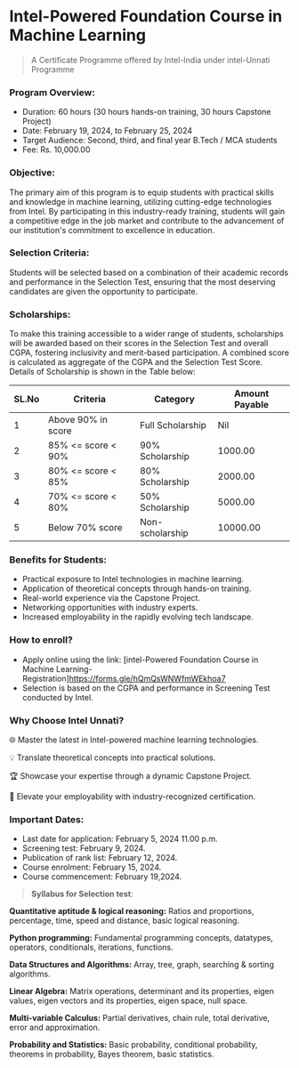 # Intel-Powered Foundation Course in Machine Learning
> A Certificate Programme offered by Intel-India under intel-Unnati Programme

### Program Overview:

* Duration: 60 hours (30 hours hands-on training, 30 hours Capstone Project)
* Date: February 19, 2024, to February 25, 2024
* Target Audience: Second, third, and final year B.Tech / MCA students
* Fee: Rs. 10,000.00
### Objective:
The primary aim of this program is to equip students with practical skills and knowledge in machine learning, utilizing cutting-edge technologies from Intel. By participating in this industry-ready training, students will gain a competitive edge in the job market and contribute to the advancement of our institution's commitment to excellence in education.

### Selection Criteria:
Students will be selected based on a combination of their academic records and performance in the Selection Test, ensuring that the most deserving candidates are given the opportunity to participate.

### Scholarships:
To make this training accessible to a wider range of students, scholarships will be awarded based on their scores in the Selection Test and overall CGPA, fostering inclusivity and merit-based participation. A combined score is calculated as aggregate of the CGPA and the Selection Test Score. Details of Scholarship is shown in the Table below:


| SL.No | Criteria             | Category           | Amount Payable |
|-------|----------------------|--------------------|-----------------|
| 1     | Above 90% in score   | Full Scholarship   | Nil             |
| 2     | 85% <= score < 90%  | 90% Scholarship    | 1000.00         |
| 3     | 80% <= score < 85%   | 80% Scholarship    | 2000.00         |
| 4     | 70% <= score < 80%   | 50% Scholarship    | 5000.00         |
| 5     | Below 70% score      | Non-scholarship    | 10000.00        |

### Benefits for Students:

* Practical exposure to Intel technologies in machine learning.
* Application of theoretical concepts through hands-on training.
* Real-world experience via the Capstone Project.
* Networking opportunities with industry experts.
* Increased employability in the rapidly evolving tech landscape.

### How to enroll?
* 	Apply online using the link: [intel-Powered Foundation Course in Machine Learning- Registration]<https://forms.gle/hQmQsWNWfmWEkhoa7>
* 	Selection is based on the CGPA and performance in Screening Test conducted by Intel.
  
### Why Choose Intel Unnati?

🌐 Master the latest in Intel-powered machine learning technologies.

💡 Translate theoretical concepts into practical solutions.

🏆 Showcase your expertise through a dynamic Capstone Project.

🚀 Elevate your employability with industry-recognized certification.

### Important Dates:

* Last date for application: February 5, 2024  11.00 p.m.
* Screening test: February 9, 2024.
* Publication of rank list: February 12, 2024.
* Course enrolment: February 15, 2024.
* Course commencement: February 19,2024.

> **Syllabus for Selection test**:

**Quantitative aptitude & logical reasoning:** Ratios and proportions, percentage, time, speed and distance, basic logical reasoning.

**Python programming:** Fundamental programming concepts, datatypes, operators, conditionals, iterations, functions.

**Data Structures and Algorithms:** Array, tree, graph, searching & sorting algorithms.

**Linear Algebra:** Matrix operations, determinant and its properties, eigen values, eigen vectors and its properties, eigen space, null space.

**Multi-variable Calculus:** Partial derivatives, chain rule, total derivative, error and approximation.

**Probability and Statistics:** Basic probability, conditional probability, theorems in probability, Bayes theorem, basic statistics.
